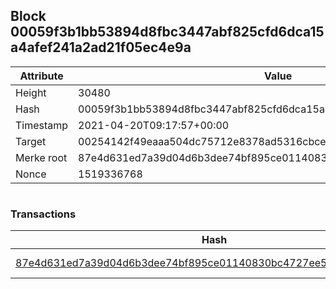 ## Block 00059f3b1bb53894d8fbc3447abf825cfd6dca15a4afef241a2ad21f05ec4e9a

Attribute | Value
--- | ---
Height | 30480
Hash | 00059f3b1bb53894d8fbc3447abf825cfd6dca15a4afef241a2ad21f05ec4e9a
Timestamp | 2021-04-20T09:17:57+00:00
Target | 00254142f49eaaa504dc75712e8378ad5316cbcead634704b3734b6271167cc4
Merke root | 87e4d631ed7a39d04d6b3dee74bf895ce01140830bc4727ee5673d84f8a308c8
Nonce | 1519336768

```

```

### Transactions

Hash | Amount
--- | ---
[87e4d631ed7a39d04d6b3dee74bf895ce01140830bc4727ee5673d84f8a308c8](87e4d631ed7a39d04d6b3dee74bf895ce01140830bc4727ee5673d84f8a308c8.md) | 10.00000000 SKEPTI 
